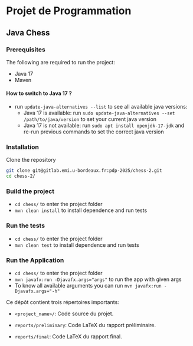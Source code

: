 # Projet de Programmation

## Java Chess

### Prerequisites
The following are required to run the project:
- Java 17
- Maven

#### How to switch to Java 17 ?
- run `update-java-alternatives --list` to see all available java versions:
  - Java 17 is available: run `sudo update-java-alternatives --set /path/to/java/version` to set your current java version
  - Java 17 is not available: run `sudo apt install openjdk-17-jdk` and re-run previous commands to set the correct java version

### Installation
Clone the repository
```bash
git clone git@gitlab.emi.u-bordeaux.fr:pdp-2025/chess-2.git
cd chess-2/
```
### Build the project
- `cd chess/` to enter the project folder
- `mvn clean install` to install dependence and run tests

### Run the tests
- `cd chess/` to enter the project folder
- `mvn clean test` to install dependence and run tests

### Run the Application
- `cd chess/` to enter the project folder
- `mvn javafx:run -Djavafx.args="args"` to run the app with given args
- To know all available arguments you can run `mvn javafx:run -Djavafx.args="-h"`

Ce dépôt contient trois répertoires importants:

- `<project_name>/`: Code source du projet.

- `reports/preliminary`: Code LaTeX du rapport préliminaire.
- `reports/final`: Code LaTeX du rapport final.
